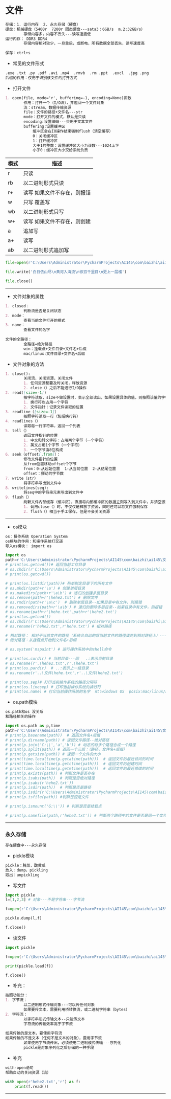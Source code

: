 # 文件

~~~markdown
存储：1. 运行内存  2. 永久存储（硬盘）
硬盘：机械硬盘（5400r  7200r 固态硬盘---sata3：6GB/s  m.2:32GB/s）
		存储内容多，内容不丢失---读写速度低
运行内存： DDR3 DDR4  
		存储内容相对较少，一旦重启，或断电，所有数据全部丢失，读写速度高
		
保存：ctrl+s  
~~~

* 常见的文件形式

~~~markdown
.exe .txt .py .pdf .avi .mp4  .rmvb  .rm .ppt  .excl  .jpg .png
后缀的作用：仅用于识别该文件的打开方式
~~~

* 打开文件

~~~Markdown
1. open(file, mode='r', buffering=-1, encoding=None)函数
		作用：打开一个（I/O流），并返回一个文件对象
		流：stream，数据传输资源
		file：文件的路径+文件名---str
		mode：打开文件的模式，默认是只读
		encoding:设置编码---只用于文本文件
		buffering:设置缓冲区
			缓冲区会在IO操作结束强制flush（清空缓存）
			0：关闭缓冲区
			1：打开缓冲区
			大于1的整数：设置缓冲区大小为该数---1024上下
			小于0：缓冲区大小交给系统负责
~~~

| 模式 | 描述                        |
| ---- | --------------------------- |
| r    | 只读                        |
| rb   | 以二进制形式只读            |
| r+   | 读写 如果文件不存在，则报错 |
| w    | 只写 覆盖写                 |
| wb   | 以二进制形式只写            |
| w+   | 读写 如果文件不存在，则创建 |
| a    | 追加写                      |
| a+   | 读写                        |
| ab   | 以二进制形式追加写          |

~~~python
file=open(r'C:\Users\Administrator\PycharmProjects\AI145\com\baizhi\ai145\文件\hehe.txt','w')

file.write('白日依山尽\n黄河入海流\n欲穷千里目\n更上一层楼')

file.close()
~~~

---

* 文件对象的属性

~~~markdown
1. closed：
		判断流是否是关闭状态
2. mode：
		查看当前文件打开的模式
3. name：
		查看文件的名字
		
文件的全路径：
		全路径=绝对路径
		win：挂载点+文件目录+文件名+后缀
		mac/linux:文件目录+文件名+后缀
~~~

* 文件对象的方法

~~~markdown
1. close():
		关闭流，关闭资源，关闭文件
		1. 任何资源都要及时关闭，释放资源
		2. close（）之后不能进行I/O操作
2. read([size=-1])
		按字符读取，size不做设置时，表示全部读出，如果设置具体的值，则按照该值的字符数进行读取
		1. 换行符也占用一个字符
		2. 文件指针：记录文件读取的位置
3. readline（[size=-1]）
		按照字符读取一行（包括换行符）
4. readlines（）
		读取每一行字符串，返回一个列表
5. tell（）
		返回文件指针的位置
		1. 中文和转义字符：占用两个字节（一个字符）
		2. 英文占用1个字节（一个字符）
		3. 一个字节由8位构成
6. seek（offset[,from]）：
		修改文件指针的位置
        从from位置移动offset个字节
        from：0-从起始位置  1-从当前位置  2-从结尾位置
        offset：挪动的字节数
7. write（str）
		将字符串写出到文件中
8. writelines(seq):
		将seq中的字符串元素写出到文件中
9. flush（）
		刷新文件内部缓存（缓冲区），直接将内部缓冲区的数据立刻写入到文件中，并清空该缓冲区---强制flush
		1. 调用close（）时，不仅仅是释放了资源，同时还可以将文件强制保存
		2. flush（）相当于手工保存，但是不会关闭资源
~~~

---

* os模块

~~~Markdown
os：操作系统 Operation System 
os模块的作用：和操作系统打交道
导入os模块： import os
~~~

~~~python
import os
path=r'C:\Users\Administrator\PycharmProjects\AI145\com\baizhi\ai145\文件'
# print(os.getcwd())# 返回当前工作目录
# os.chdir(r'C:\Users\Administrator\PycharmProjects\AI145\com\baizhi\ai145\模块')# 改变工作目录
# print(os.getcwd())

# print(os.listdir(path))# 列举制定目录下的所有文件
# os.mkdir(path+r'\a') # 创建单层目录
# os.makedirs(path+r'\a\b') # 递归的创建多层目录
# os.remove(path+r'\hehe2.txt') # 删除文件
# os.rmdir(path+r'\a\c')  # 删除单层目录--如果目录中有文件，则报错
# os.removedirs(path+r'\a\b') # 递归的删除多层目录--如果目录中有文件，则报错
# os.rename(path+r'\hehe.txt',path+r'\hehe2.txt')
# print(os.getcwd())
# os.chdir(r'C:\Users\Administrator\PycharmProjects\AI145\com\baizhi\ai145\模块')
# os.rename(r'hehe2.txt',r'hehe.txt') # 相对路径

# 相对路径： 相对于当前文件的路径（系统会自动的将当前文件的路径填充到相对路径上）---当前文件的路径：工作路径
# 绝对路径：从挂载点开始到文件名+后缀

# os.system('mspaint') # 运行操作系统中的shell命令

# print(os.curdir) # 当前目录---同   .:表示当前目录
# os.rename(r'.\hehe2.txt',r'.\hehe.txt')
# print(os.pardir)  # ..:表示上一级目录
# os.rename(r'..\文件\hehe.txt',r'..\文件\hehe2.txt')

# print(os.sep)# 打印当前操作系统的路径分隔符
# print(os.linesep) # 打印当前操作系统的换行符
# print(os.name) # 打印当前操作系统的名字  nt:windows OS  posix:mac/linux/Ngix
~~~

* os.path模块

~~~markdown
os.path和os 没关系 
和路径相关的操作
~~~

~~~python
import os.path as p,time
path=r'C:\Users\Administrator\PycharmProjects\AI145\com\baizhi\ai145\文件\hehe2.txt'
# print(p.basename(path))  # 返回文件名+后缀
# print(p.dirname(path)) # 返回文件路径--绝对路径
# print(p.join('C:\\','a','b')) # 动态的将多个路径合成一个路径
# print(p.split(path)) # 返回一个元组：（路径，文件名+后缀）
# print(p.getsize(path)) # 返回一个文件的大小
# print(time.localtime(p.getatime(path)))  # 返回文件的最近访问的时间
# print(time.localtime(p.getctime(path)))  # 返回文件的创建时间
# print(time.localtime(p.getmtime(path)))  # 返回文件的最近修改的时间
# print(p.exists(path)) # 判断文件是否存在
# print(p.isabs(path))  # 判断是否绝对路径
# print(p.isabs(r'hehe2.txt'))
# print(p.isdir(path))  # 判断是否是路径
# print(p.isdir(r'C:\Users\Administrator\PycharmProjects\AI145\com\baizhi\ai145\文件'))
# print(p.isfile(path)) #判断是否是文件

# print(p.ismount('G:\\')) # 判断是否是挂载点

# print(p.samefile(path,r'hehe2.txt')) # 判断两个路径中的文件是否是同一个文件
~~~

---

### 永久存储

~~~markdown
存在硬盘中---永久存储
~~~

* pickle模块

~~~Markdown
pickle：腌菜，酸黄瓜
放入：dump，pickling
取出：unpickling
~~~

* 写文件

~~~python
import pickle
l=[1,2,3] # 对象---不是字符串---字节流

f=open(r'C:\Users\Administrator\PycharmProjects\AI145\com\baizhi\ai145\文件\zhang3.hehe','wb')

pickle.dump(l,f)

f.close()
~~~

* 读文件

~~~Python
import pickle

f=open(r'C:\Users\Administrator\PycharmProjects\AI145\com\baizhi\ai145\文件\zhang3.hehe','rb')

print(pickle.load(f))

f.close()

~~~

* 补充：

~~~markdown
按照功能分：
1. 字节流：
		以二进制形式传输对象---可以传任何对象
		如果要传文本，需要利用桥转换流，或二进制字符串（bytes）
2. 字符流：
		以字符串形式传输文本--只能传文本
		字符流的传输效率高于字节流
		
如果传输的是文本，要使用字符流
如果传输的不是文本（任何不是文本的对象），要用字节流
		如果使用字节流传出，必须使用二进制模式传输---序列化
		pickle是对象序列化之后存储的一种手段
~~~

* 补充

~~~markdown
with-open语句
帮助自动的关闭资源（流）
~~~

~~~python
with open(r'hehe2.txt','r') as f:
    print(f.read())
~~~

---


